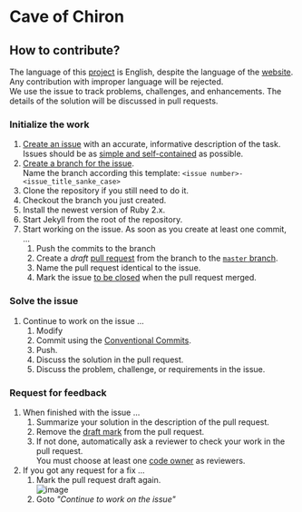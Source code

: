 # Cave of Chiron

## How to contribute?

The language of this [project](https://github.com/geryxyz/cave-of-chiron) is English, despite the language of the [website](https://geryxyz.github.io/cave-of-chiron/).
Any contribution with improper language will be rejected.  
We use the issue to track problems, challenges, and enhancements. The details of the solution will be discussed in pull requests.

### Initialize the work

1. [Create an issue](https://github.com/geryxyz/cave-of-chiron/issues/new) with an accurate, informative description of the task.  
   Issues should be as [simple and self-contained](https://wiredcraft.com/blog/how-we-write-our-github-issues/) as possible.
2. [Create a branch for the issue](https://docs.github.com/en/issues/tracking-your-work-with-issues/creating-a-branch-for-an-issue).  
   Name the branch according this template: `<issue number>-<issue_title_sanke_case>`
3. Clone the repository if you still need to do it.
4. Checkout the branch you just created.
5. Install the newest version of Ruby 2.x.
6. Start Jekyll from the root of the repository.
7. Start working on the issue. As soon as you create at least one commit, ...
    1. Push the commits to the branch
    2. Create a *draft* [pull request](https://docs.github.com/en/pull-requests/collaborating-with-pull-requests/proposing-changes-to-your-work-with-pull-requests/creating-a-pull-request) from the branch to the [`master` branch](https://github.com/geryxyz/cave-of-chiron/tree/master).
    3. Name the pull request identical to the issue.
    4. Mark the issue [to be closed](https://docs.github.com/en/issues/tracking-your-work-with-issues/linking-a-pull-request-to-an-issue) when the pull request merged.

### Solve the issue

1. Continue to work on the issue ...
    1. Modify
    2. Commit using the [Conventional Commits](https://www.conventionalcommits.org/en/v1.0.0/).
    3. Push.
    4. Discuss the solution in the pull request.
    5. Discuss the problem, challenge, or requirements in the issue.

### Request for feedback

1. When finished with the issue ...
    1. Summarize your solution in the description of the pull request.
    2. Remove the [draft mark](https://docs.github.com/en/pull-requests/collaborating-with-pull-requests/proposing-changes-to-your-work-with-pull-requests/changing-the-stage-of-a-pull-request) from the pull request.
    3. If not done, automatically ask a reviewer to check your work in the pull request.  
       You must choose at least one [code owner](https://docs.github.com/en/repositories/managing-your-repositorys-settings-and-features/customizing-your-repository/about-code-owners#about-code-owners) as reviewers.
2. If you got any request for a fix ...
    1. Mark the pull request draft again.  
       ![image](https://user-images.githubusercontent.com/2602591/216082072-ea900e7b-cc32-4ef6-a784-c1cfdbdfe353.png)
    2. Goto *"Continue to work on the issue"*
